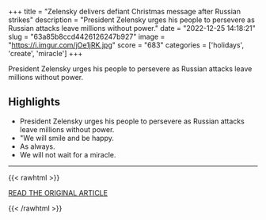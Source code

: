 +++
title = "Zelensky delivers defiant Christmas message after Russian strikes"
description = "President Zelensky urges his people to persevere as Russian attacks leave millions without power."
date = "2022-12-25 14:18:21"
slug = "63a85b8ccd4426126247b927"
image = "https://i.imgur.com/jOe1jRK.jpg"
score = "683"
categories = ['holidays', 'create', 'miracle']
+++

President Zelensky urges his people to persevere as Russian attacks leave millions without power.

## Highlights

- President Zelensky urges his people to persevere as Russian attacks leave millions without power.
- "We will smile and be happy.
- As always.
- We will not wait for a miracle.

---

{{< rawhtml >}}
  <p class="article-category">
    <a target="_blank" href="https://www.bbc.com/news/world-europe-64088046">READ THE ORIGINAL ARTICLE</a>
  </p>
{{< /rawhtml >}}
